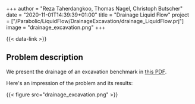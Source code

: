 +++
author = "Reza Taherdangkoo, Thomas Nagel, Christoph Butscher"
date = "2020-11-01T14:39:39+01:00"
title = "Drainage Liquid Flow"
project = ["/Parabolic/LiquidFlow/DrainageExcavation/drainage_LiquidFlow.prj"]
image = "drainage_excavation.png"
+++

{{< data-link >}}

## Problem description

We present the drainage of an excavation benchmark in [this PDF](drainage_LiquidFlow.pdf).

Here's an impression of the problem and its results:

{{< figure src="drainage_excavation.png" >}}
